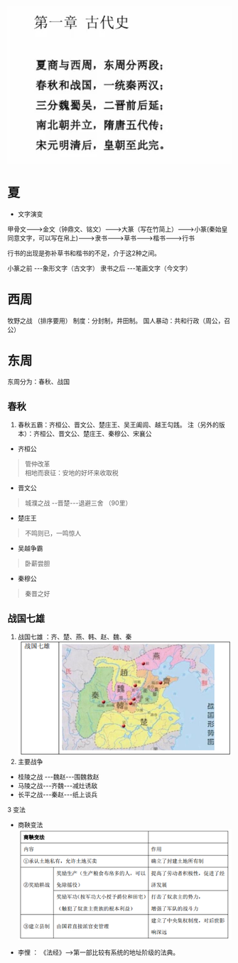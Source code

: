 ![](/assets/h_1.png)
# 夏
* 文字演变

甲骨文--->金文（钟鼎文、铭文）--->大篆（写在竹简上）--->小篆(秦始皇同意文字，可以写在帛上)--->隶书--->草书--->楷书--->行书

行书的出现是弥补草书和楷书的不足，介于这2种之间。

小篆之前  ---象形文字（古文字）
隶书之后  ---笔画文字（今文字）

# 西周
牧野之战 （排序要用）
制度：分封制，井田制。
国人暴动：共和行政（周公，召公）
# 东周
东周分为：春秋、战国
## 春秋
1. 春秋五霸：齐桓公、晋文公、楚庄王、吴王阖闾、越王勾践。
注（另外的版本）：齐桓公、晋文公、楚庄王、秦穆公、宋襄公


* 齐桓公
> 管仲改革  
 相地而衰征：安地的好坏来收取税
 
* 晋文公
> 城濮之战 --晋楚---退避三舍 （90里）
* 楚庄王
> 不鸣则已，一鸣惊人
* 吴越争霸
> 卧薪尝胆
* 秦穆公
> 秦晋之好

## 战国七雄
1. 战国七雄 ：齐、楚、燕、韩、赵、魏、秦
![](/assets/战国七雄.png)
2. 主要战争
 * 桂陵之战 ---魏赵---围魏救赵
 * 马陵之战---齐魏---减灶诱敌
 * 长平之战---秦赵---纸上谈兵
 
3 变法
 * 商鞅变法
 ![](/assets/商鞅变法.png)
 
 
 * 李悝 ： 《法经》-->第一部比较有系统的地址阶级的法典。

